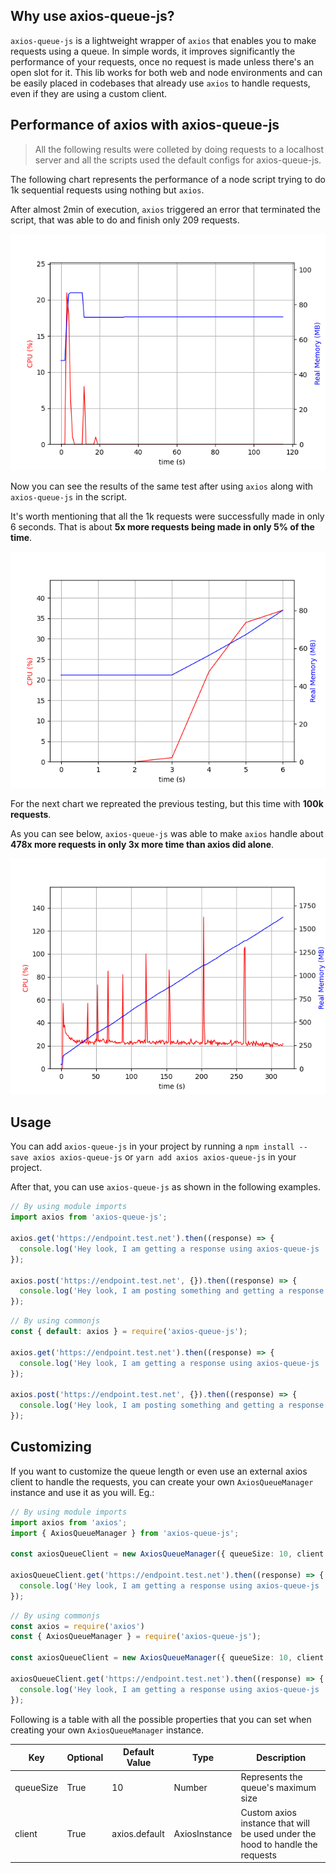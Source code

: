 ## Why use axios-queue-js?

`axios-queue-js` is a lightweight wrapper of `axios` that enables you to make requests using a queue. In simple words, it improves significantly the performance of your requests, once no request is made unless there's an open slot for it. This lib works for both web and node environments and can be easily placed in codebases that already use `axios` to handle requests, even if they are using a custom client.

## Performance of axios with axios-queue-js

> All the following results were colleted by doing requests to a localhost server and all the scripts used the default configs for axios-queue-js.

The following chart represents the performance of a node script trying to do 1k sequential requests using nothing but `axios`.

After almost 2min of execution, `axios` triggered an error that terminated the script, that was able to do and finish only 209 requests.

![axios chart](/benchmark-results/axios.png "axios chart")

Now you can see the results of the same test after using `axios` along with `axios-queue-js` in the script.

It's worth mentioning that all the 1k requests were successfully made in only 6 seconds. That is about **5x more requests being made in only 5% of the time**.

![axios-queue-js results](/benchmark-results/axios-queue-js.png "axios-queue-js results")

For the next chart we repreated the previous testing, but this time with **100k requests**.

As you can see below, `axios-queue-js` was able to make `axios` handle about **478x more requests in only 3x more time than axios did alone**.

![axios-queue-js results](/benchmark-results/axios-queue-js-100k.png "axios-queue-js results after 100k requests")

## Usage

You can add `axios-queue-js` in your project by running a `npm install --save axios axios-queue-js` or `yarn add axios axios-queue-js` in your project.

After that, you can use `axios-queue-js` as shown in the following examples.

```typescript
// By using module imports
import axios from 'axios-queue-js';

axios.get('https://endpoint.test.net').then((response) => {
  console.log('Hey look, I am getting a response using axios-queue-js :D');
});

axios.post('https://endpoint.test.net', {}).then((response) => {
  console.log('Hey look, I am posting something and getting a response using axios-queue-js :D');
});
```

```typescript
// By using commonjs
const { default: axios } = require('axios-queue-js');

axios.get('https://endpoint.test.net').then((response) => {
  console.log('Hey look, I am getting a response using axios-queue-js :D');
});

axios.post('https://endpoint.test.net', {}).then((response) => {
  console.log('Hey look, I am posting something and getting a response using axios-queue-js :D');
});
```

## Customizing

If you want to customize the queue length or even use an external axios client to handle the requests, you can create your own `AxiosQueueManager` instance and use it as you will. Eg.:

```typescript
// By using module imports
import axios from 'axios';
import { AxiosQueueManager } from 'axios-queue-js';

const axiosQueueClient = new AxiosQueueManager({ queueSize: 10, client: axios.create() });

axiosQueueClient.get('https://endpoint.test.net').then((response) => {
  console.log('Hey look, I am getting a response using axios-queue-js :D');
});
```

```typescript
// By using commonjs
const axios = require('axios')
const { AxiosQueueManager } = require('axios-queue-js');

const axiosQueueClient = new AxiosQueueManager({ queueSize: 10, client: axios.create() });

axiosQueueClient.get('https://endpoint.test.net').then((response) => {
  console.log('Hey look, I am getting a response using axios-queue-js :D');
});
```

Following is a table with all the possible properties that you can set when creating your own `AxiosQueueManager` instance.

| Key       | Optional | Default Value | Type          | Description                                                                   |
| --------- | -------- | ------------- | ------------- | ----------------------------------------------------------------------------- |
| queueSize | True     | 10            | Number        | Represents the queue's maximum size                                           |
| client    | True     | axios.default | AxiosInstance | Custom axios instance that will be used under the hood to handle the requests |
